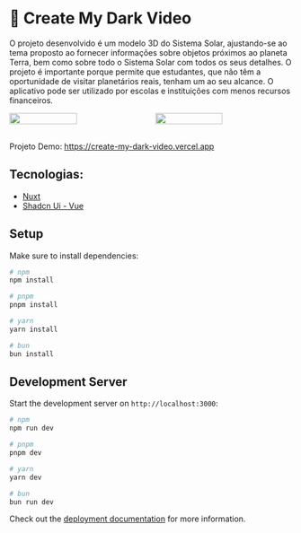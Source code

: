 # 🎥 Create My Dark Video

O projeto desenvolvido é um modelo 3D do Sistema Solar, ajustando-se ao tema proposto ao fornecer informações sobre objetos próximos ao planeta Terra, bem como sobre todo o Sistema Solar com todos os seus detalhes. O projeto é importante porque permite que estudantes, que não têm a oportunidade de visitar planetários reais, tenham um ao seu alcance. O aplicativo pode ser utilizado por escolas e instituições com menos recursos financeiros.

<div style="display: flex; gap: 15px">
<img src="./public/img/screenshoot.png" width="49%"/>
<img src="./public/img/screenshoot_2.png" width="49%" />
</div>

<br>

Projeto Demo: https://create-my-dark-video.vercel.app

## Tecnologias:

- [Nuxt](https://nuxt.com/)
- [Shadcn Ui - Vue](https://www.shadcn-vue.com/)

## Setup

Make sure to install dependencies:

```bash
# npm
npm install

# pnpm
pnpm install

# yarn
yarn install

# bun
bun install
```

## Development Server

Start the development server on `http://localhost:3000`:

```bash
# npm
npm run dev

# pnpm
pnpm dev

# yarn
yarn dev

# bun
bun run dev
```

Check out the [deployment documentation](https://nuxt.com/docs/getting-started/deployment) for more information.
